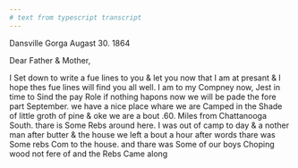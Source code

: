 ```yaml
---
# text from typescript transcript
---
```

Dansville Gorga Augast 30. 1864

Dear Father & Mother,

I Set down to write a fue lines to you & let you now that I am at presant & I hope thes fue lines will find you all well. I am to my Compney now, Jest in time to Sind the pay Role if nothing hapons now we will be pade the fore part September. we have a nice place whare we are Camped in the Shade of little groth of pine & oke we are a bout .60. Miles from Chattanooga South. thare is Some Rebs around here. I was out of camp to day & a nother man after butter & the house we left a bout a hour after words thare was Some rebs Com to the house. and thare was Some of our boys Choping wood not fere of and the Rebs Came along